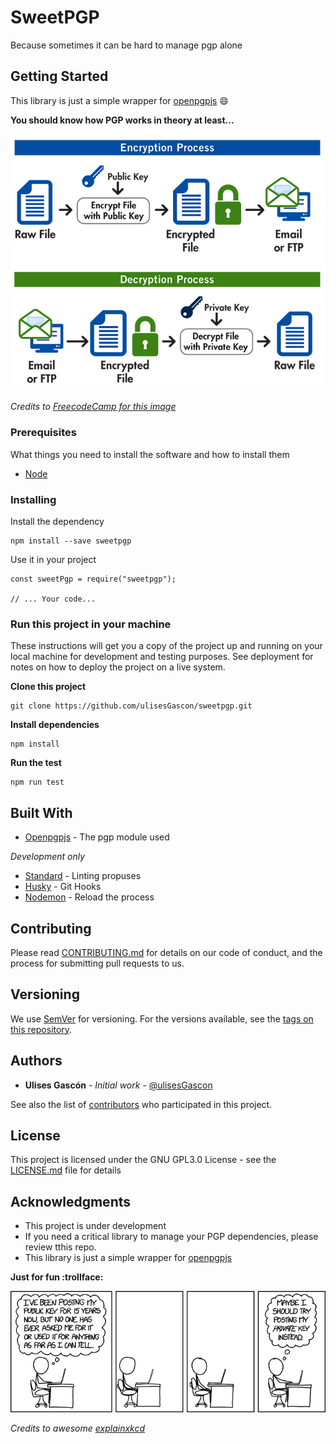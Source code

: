 # SweetPGP

Because sometimes it can be hard to manage pgp alone

## Getting Started

This library is just a simple wrapper for [openpgpjs](https://github.com/openpgpjs/openpgpjs) :smile:


**You should know how PGP works in theory at least...**

![schema that expains the process](other/schema.png)

_Credits to [FreecodeCamp for this image](https://cdn-media-1.freecodecamp.org/images/1*LpV5okf8ByND-ClSQZ7-aA.png)_



### Prerequisites

What things you need to install the software and how to install them

- [Node](https://nodejs.org/en/download/)


### Installing

Install the dependency

```
npm install --save sweetpgp
```

Use it in your project

```
const sweetPgp = require("sweetpgp");

// ... Your code...
```

### Run this project in your machine

These instructions will get you a copy of the project up and running on your local machine for development and testing purposes. See deployment for notes on how to deploy the project on a live system.

**Clone this project**

```
git clone https://github.com/ulisesGascon/sweetpgp.git
```

**Install dependencies**

```
npm install
```

**Run the test**

```
npm run test
```


## Built With

* [Openpgpjs](https://github.com/openpgpjs/openpgpjs) - The pgp module used

_Development only_
* [Standard](https://www.npmjs.com/package/standard) - Linting propuses
* [Husky](https://www.npmjs.com/package/husky) - Git Hooks
* [Nodemon](https://www.npmjs.com/package/nodemon) - Reload the process

## Contributing

Please read [CONTRIBUTING.md](CONTRIBUTING.md) for details on our code of conduct, and the process for submitting pull requests to us.

## Versioning

We use [SemVer](http://semver.org/) for versioning. For the versions available, see the [tags on this repository](https://github.com/ulisesGascon/sweetpgp/tags). 

## Authors

* **Ulises Gascón** - *Initial work* - [@ulisesGascon](https://github.com/ulisesGascon)

See also the list of [contributors](https://github.com/ulisesGascon/sweetpgp/contributors) who participated in this project.

## License

This project is licensed under the GNU GPL3.0 License - see the [LICENSE.md](LICENSE.md) file for details

## Acknowledgments

* This project is under development
* If you need a critical library to manage your PGP dependencies, please review tthis repo.
* This library is just a simple wrapper for [openpgpjs](https://github.com/openpgpjs/openpgpjs)


**Just for fun :trollface:**

![Just a Joke](other/joke.png)

_Credits to awesome [explainxkcd](https://www.explainxkcd.com/wiki/images/3/3b/public_key.png)_